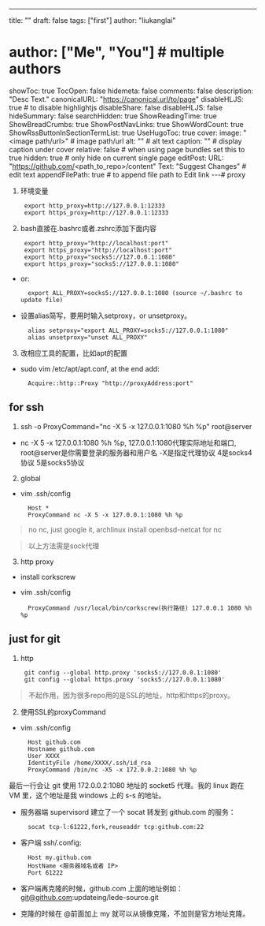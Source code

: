 ---
title: ""
draft: false
tags: ["first"]
author: "liukanglai"
# author: ["Me", "You"] # multiple authors
showToc: true
TocOpen: false
hidemeta: false
comments: false
description: "Desc Text."
canonicalURL: "https://canonical.url/to/page"
disableHLJS: true # to disable highlightjs
disableShare: false
disableHLJS: false
hideSummary: false
searchHidden: true
ShowReadingTime: true
ShowBreadCrumbs: true
ShowPostNavLinks: true
ShowWordCount: true
ShowRssButtonInSectionTermList: true
UseHugoToc: true
cover:
    image: "<image path/url>" # image path/url
    alt: "<alt text>" # alt text
    caption: "<text>" # display caption under cover
    relative: false # when using page bundles set this to true
    hidden: true # only hide on current single page
editPost:
    URL: "https://github.com/<path_to_repo>/content"
    Text: "Suggest Changes" # edit text
    appendFilePath: true # to append file path to Edit link
---# proxy 

1. 环境变量

        export http_proxy=http://127.0.0.1:12333
        export https_proxy=http://127.0.0.1:12333

2. bash直接在.bashrc或者.zshrc添加下面内容

        export http_proxy="http://localhost:port"
        export https_proxy="http://localhost:port"
        export http_proxy="socks5://127.0.0.1:1080"
        export https_proxy="socks5://127.0.0.1:1080"

- or:
    
        export ALL_PROXY=socks5://127.0.0.1:1080 (source ~/.bashrc to update file)

- 设置alias简写，要用时输入setproxy，or unsetproxy。

        alias setproxy="export ALL_PROXY=socks5://127.0.0.1:1080" 
        alias unsetproxy="unset ALL_PROXY"

3. 改相应工具的配置，比如apt的配置
- sudo vim /etc/apt/apt.conf, at the end add:
        
        Acquire::http::Proxy "http://proxyAddress:port"

## for ssh

1. ssh -o ProxyCommand="nc -X 5 -x 127.0.0.1:1080 %h %p" root@server

- nc -X 5 -x 127.0.0.1:1080 %h %p, 127.0.0.1:1080代理实际地址和端口, root@server是你需要登录的服务器和用户名
-X是指定代理协议 4是socks4协议 5是socks5协议

2. global

- vim .ssh/config

        Host *
        ProxyCommand nc -X 5 -x 127.0.0.1:1080 %h %p

> no nc, just google it, archlinux install openbsd-netcat for nc

> 以上方法需是sock代理

3. http proxy

- install corkscrew
- vim .ssh/config

        ProxyCommand /usr/local/bin/corkscrew(执行路径) 127.0.0.1 1080 %h %p

## just for git

1. http

        git config --global http.proxy 'socks5://127.0.0.1:1080' 
        git config --global https.proxy 'socks5://127.0.0.1:1080'

> 不起作用，因为很多repo用的是SSL的地址，http和https的proxy。

2. 使用SSL的proxyCommand

- vim .ssh/config

        Host github.com
        Hostname github.com
        User XXXX
        IdentityFile /home/XXXX/.ssh/id_rsa
        ProxyCommand /bin/nc -X5 -x 172.0.0.2:1080 %h %p

最后一行会让 git 使用 172.0.0.2:1080 地址的 socket5 代理。我的 linux 跑在 VM 里，这个地址是我 windows 上的 s-s 的地址。

- 服务器端 supervisord 建立了一个 socat 转发到 github.com 的服务：

        socat tcp-l:61222,fork,reuseaddr tcp:github.com:22

- 客户端 ssh/.config:

        Host my.github.com
        HostName <服务器域名或者 IP>
        Port 61222

- 客户端再克隆的时候，github.com 上面的地址例如： git@github.com:updateing/lede-source.git
- 克隆的时候在 @前面加上 my 就可以从镜像克隆，不加则是官方地址克隆。

